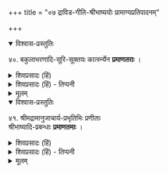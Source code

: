 +++
title = "०७ द्राविड-गीति-श्रीभाष्ययोः प्रामाण्यप्रतिपादनम्"

+++

<details open><summary>विश्वास-प्रस्तुतिः</summary>

४०. बकुलाभरणादि-सूरि-सूक्तयः कार्त्स्न्येन **प्रमाणतराः** ।
</details>

<details><summary>शिवप्रसादः (हिं)</summary>

अनुवाद - श्रीशठकोपसूरि आदि दिव्य सूरियों द्वारा ग्रथित श्रीसूक्तियाँ पूर्णरूप से प्रामाणिक हैं । 
</details>

<details><summary>शिवप्रसादः (हिं) - तिप्पनी</summary>

सहस्रगीति तथा श्रीभाष्य की प्रामाणिकता 


भा० प्र० - विशिष्टाद्वैत दर्शन के प्रवर्तकों के मूल में  
दिव्य सूरियों का नाम आता है ।  
दिव्य सूरियों की संख्या दस मानी जाती हैं ।  
वे हैं- भूतयोगी, सरोयोगी, महायोगी, भट्टनाथसूरि, श्रीभक्तिसारसूरि कुलशेखरसूरि, योगिवाहन ( पाण ) सूरि, भक्तान्ध्रिरेणुसूरि, परकालसूरि तथा श्रीशठकोपसूरि । इन दिव्य सूरियों ने जिन-जिन सहस्रगीति आदि द्राविडवेदान्त के ग्रन्थों का प्रणयन किया है, उन सभी का पूर्णरूप से प्रामाण्य सिद्धान्त में स्वीकार किया जाता है । 

</details>


<details><summary>मूलम्</summary>

४०. बकुलाभरणादिसूरिसूक्तयः कार्त्स्न्येन प्रमाणतराः ।
</details>


<details open><summary>विश्वास-प्रस्तुतिः</summary>

४१. श्रीमद्रामानुजाचार्य-प्रभृतिभिः प्रणीताः  
श्रीभाष्यादि-प्रबन्धाः **प्रमाणतमाः** ।
</details>

<details><summary>शिवप्रसादः (हिं)</summary>

श्रीमद्रामानुजाचार्य आदि द्वारा प्रणीत श्रीभाष्य आदि ग्रन्थ तो प्रमाणतम हैं ।
</details>

<details><summary>शिवप्रसादः (हिं) - तिप्पनी</summary>

द्राविडवेदान्त एवं संस्कृतवेदान्त दोनों के रहस्यों को पूर्णरूप से प्रकट करने के कारण  
भगवद्रामानुजाचार्य आदि आचार्यों द्वारा प्रणीत श्रीभाष्य ग्रन्थों को सिद्धान्त में प्रामाणिकतम माना जाता है ।
</details>


<details><summary>मूलम्</summary>

४१. श्रीमद्रामानुजाचार्यप्रभृतिभिः प्रणीताः श्रीभाष्यादिप्रबन्धाः प्रमाणतमाः ।
</details>


